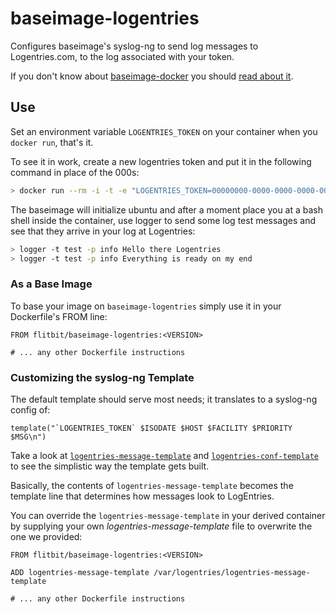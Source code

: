 # baseimage-logentries

Configures baseimage's syslog-ng to send log messages to Logentries.com, to the log associated with your token.

If you don't know about [baseimage-docker](https://github.com/phusion/baseimage-docker) you should [read about it](http://phusion.github.io/baseimage-docker/).

## Use

Set an environment variable `LOGENTRIES_TOKEN` on your container when you `docker run`, that's it.

To see it in work, create a new logentries token and put it in the following command in place of the 000s:

```bash
> docker run --rm -i -t -e "LOGENTRIES_TOKEN=00000000-0000-0000-0000-000000000000" flitbit/baseimage-logentries /sbin/my_init -- /bin/bash
```

The baseimage will initialize ubuntu and after a moment place you at a bash shell inside the container, use logger to send some log test messages and see that they arrive in your log at Logentries:

```bash
> logger -t test -p info Hello there Logentries
> logger -t test -p info Everything is ready on my end
```

### As a Base Image

To base your image on `baseimage-logentries` simply use it in your Dockerfile's FROM line:

```
FROM flitbit/baseimage-logentries:<VERSION>

# ... any other Dockerfile instructions
```

### Customizing the syslog-ng Template

The default template should serve most needs; it translates to a syslog-ng config of:

```
template("`LOGENTRIES_TOKEN` $ISODATE $HOST $FACILITY $PRIORITY $MSG\n")
```

Take a look at [`logentries-message-template`](https://github.com/flitbit/baseimage-logentries/blob/master/logentries-message-template) and [`logentries-conf-template`](https://github.com/flitbit/baseimage-logentries/blob/master/logentries-conf-template) to see the simplistic way the template gets built.

Basically, the contents of `logentries-message-template` becomes the template line that determines how messages look to LogEntries.

You can override the `logentries-message-template` in your derived container by supplying your own _logentries-message-template_ file to overwrite the one we provided:

```
FROM flitbit/baseimage-logentries:<VERSION>

ADD logentries-message-template /var/logentries/logentries-message-template

# ... any other Dockerfile instructions
```
